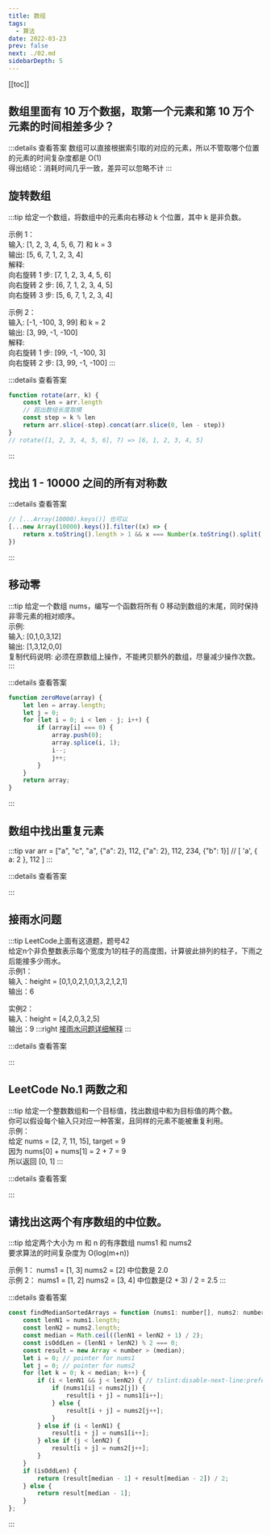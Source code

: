 ```yaml
---
title: 数组
tags: 
  - 算法
date: 2022-03-23
prev: false
next: ./02.md
sidebarDepth: 5
---
```


[[toc]]

## 数组里面有 10 万个数据，取第一个元素和第 10 万个 元素的时间相差多少？

:::details 查看答案
数组可以直接根据索引取的对应的元素，所以不管取哪个位置的元素的时间复杂度都是 O(1)  
得出结论：消耗时间几乎一致，差异可以忽略不计
:::

## 旋转数组

:::tip
给定一个数组，将数组中的元素向右移动 k 个位置，其中 k 是非负数。 

示例 1：  
输入: [1, 2, 3, 4, 5, 6, 7] 和 k = 3  
输出: [5, 6, 7, 1, 2, 3, 4]  
解释:  
向右旋转 1 步: [7, 1, 2, 3, 4, 5, 6]  
向右旋转 2 步: [6, 7, 1, 2, 3, 4, 5]  
向右旋转 3 步: [5, 6, 7, 1, 2, 3, 4]

示例 2：  
输入: [-1, -100, 3, 99] 和 k = 2  
输出: [3, 99, -1, -100]  
解释:  
向右旋转 1 步: [99, -1, -100, 3]  
向右旋转 2 步: [3, 99, -1, -100]
:::

:::details 查看答案

```js
function rotate(arr, k) {
    const len = arr.length
    // 超出数组长度取模
    const step = k % len
    return arr.slice(-step).concat(arr.slice(0, len - step))
}
// rotate([1, 2, 3, 4, 5, 6], 7) => [6, 1, 2, 3, 4, 5]
```
:::

## 找出 1 - 10000 之间的所有对称数

:::details 查看答案
```js
// [...Array(10000).keys()] 也可以
[...new Array(10000).keys()].filter((x) => {
    return x.toString().length > 1 && x === Number(x.toString().split('').reverse().join(''))
})
```
:::

## 移动零

:::tip
给定一个数组 nums，编写一个函数将所有 0 移动到数组的末尾，同时保持非零元素的相对顺序。  
示例:  
输入: [0,1,0,3,12]  
输出: [1,3,12,0,0]  
复制代码说明: 必须在原数组上操作，不能拷贝额外的数组，尽量减少操作次数。
:::

:::details 查看答案

```js
function zeroMove(array) {
    let len = array.length;
    let j = 0;
    for (let i = 0; i < len - j; i++) {
        if (array[i] === 0) {
            array.push(0);
            array.splice(i, 1);
            i--;
            j++;
        }
    }
    return array;
}
```
:::


## 数组中找出重复元素
:::tip
var arr = ["a", "c", "a", {"a": 2}, 112, {"a": 2}, 112, 234, {"b": 1}]
// [ 'a', { a: 2 }, 112 ]
:::

:::details 查看答案

<RecoDemo :collapse="true">
  <template slot="code-js1">
    <<< @/docs/.vuepress/components/algorithm/02/01.js
  </template>
  <template slot="code-js2">
    <<< @/docs/.vuepress/components/algorithm/02/02.js
  </template>
  <template slot="code-js3">
    <<< @/docs/.vuepress/components/algorithm/02/03.js
  </template>
</RecoDemo>
:::

## 接雨水问题

:::tip
LeetCode上面有这道题，题号42  
给定n个非负整数表示每个宽度为1的柱子的高度图，计算彼此排列的柱子，下雨之后能接多少雨水。  
示例1：  
输入：height = [0,1,0,2,1,0,1,3,2,1,2,1]  
输出：6  

实例2：  
输入：height = [4,2,0,3,2,5]  
输出：9
:::right
[接雨水问题详细解释](https://juejin.cn/post/6953558954416799781)
:::

:::details 查看答案

<RecoDemo :collapse="true">
  <template slot="code-js1">
    <<< @/docs/.vuepress/components/algorithm/03/01.js
  </template>
  <template slot="code-js2">
    <<< @/docs/.vuepress/components/algorithm/03/02.js
  </template>
</RecoDemo>
:::

## LeetCode No.1 两数之和

:::tip
给定一个整数数组和一个目标值，找出数组中和为目标值的两个数。   
你可以假设每个输入只对应一种答案，且同样的元素不能被重复利用。  
示例：  
给定 nums = [2, 7, 11, 15], target = 9  
因为 nums[0] + nums[1] = 2 + 7 = 9  
所以返回 [0, 1]
:::

:::details 查看答案

<RecoDemo :collapse="true">
  <template slot="code-js1">
    <<< @/docs/.vuepress/components/algorithm/01/01.js
  </template>
  <template slot="code-js2">
    <<< @/docs/.vuepress/components/algorithm/01/02.js
  </template>
</RecoDemo>

:::

## 请找出这两个有序数组的中位数。

:::tip
给定两个大小为 m 和 n 的有序数组 nums1 和 nums2  
要求算法的时间复杂度为 O(log(m+n))

示例 1： nums1 = [1, 3] nums2 = [2] 中位数是 2.0  
示例 2： nums1 = [1, 2] nums2 = [3, 4] 中位数是(2 + 3) / 2 = 2.5
:::

:::details 查看答案
```js
const findMedianSortedArrays = function (nums1: number[], nums2: number[]) {
    const lenN1 = nums1.length;
    const lenN2 = nums2.length;
    const median = Math.ceil((lenN1 + lenN2 + 1) / 2);
    const isOddLen = (lenN1 + lenN2) % 2 === 0;
    const result = new Array < number > (median);
    let i = 0; // pointer for nums1 
    let j = 0; // pointer for nums2 
    for (let k = 0; k < median; k++) {
        if (i < lenN1 && j < lenN2) { // tslint:disable-next-line:prefer-conditional-expression 
            if (nums1[i] < nums2[j]) {
                result[i + j] = nums1[i++];
            } else {
                result[i + j] = nums2[j++];
            }
        } else if (i < lenN1) {
            result[i + j] = nums1[i++];
        } else if (j < lenN2) {
            result[i + j] = nums2[j++];
        }
    }
    if (isOddLen) {
        return (result[median - 1] + result[median - 2]) / 2;
    } else {
        return result[median - 1];
    }
};
```
:::